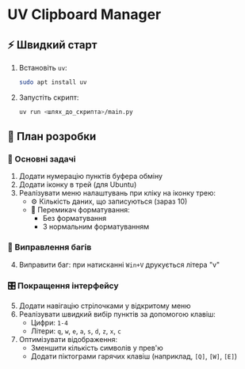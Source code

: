 # UV Clipboard Manager

## ⚡ Швидкий старт

1. Встановіть `uv`:
   ```bash
   sudo apt install uv
   ```
2. Запустіть скрипт:
   ```bash
   uv run <шлях_до_скрипта>/main.py
   ```

## 📝 План розробки

### 🔢 Основні задачі
1. Додати нумерацію пунктів буфера обміну
2. Додати іконку в трей (для Ubuntu)
3. Реалізувати меню налаштувань при кліку на іконку трею:
   - ⚙️ Кількість даних, що записуються (зараз 10)
   - 🔘 Перемикач форматування:
     - Без форматування
     - З нормальним форматуванням

### 🐞 Виправлення багів
4. Виправити баг: при натисканні `Win+V` друкується літера "v"

### 🎛️ Покращення інтерфейсу
5. Додати навігацію стрілочками у відкритому меню
6. Реалізувати швидкий вибір пунктів за допомогою клавіш:
   - Цифри: `1-4`
   - Літери: `q`, `w`, `e`, `a`, `s`, `d`, `z`, `x`, `c`
7. Оптимізувати відображення:
   - Зменшити кількість символів у прев'ю
   - Додати піктограми гарячих клавіш (наприклад, `[Q]`, `[W]`, `[E]`)